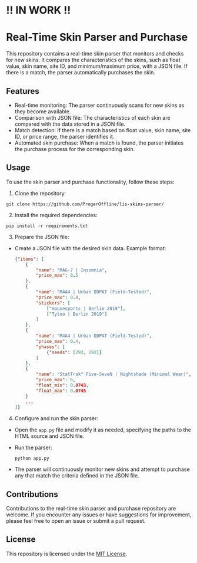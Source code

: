 # ‼️ IN WORK ‼️

# Real-Time Skin Parser and Purchase

This repository contains a real-time skin parser that monitors and checks for new skins. It compares the characteristics of the skins, such as float value, skin name, site ID, and minimum/maximum price, with a JSON file. If there is a match, the parser automatically purchases the skin.

## Features

- Real-time monitoring: The parser continuously scans for new skins as they become available.
- Comparison with JSON file: The characteristics of each skin are compared with the data stored in a JSON file.
- Match detection: If there is a match based on float value, skin name, site ID, or price range, the parser identifies it.
- Automated skin purchase: When a match is found, the parser initiates the purchase process for the corresponding skin.

## Usage

To use the skin parser and purchase functionality, follow these steps:

1. Clone the repository:

```
git clone https://github.com/ProgerOffline/lis-skins-parser/
```

2. Install the required dependencies:

```
pip install -r requirements.txt
```

3. Prepare the JSON file:

- Create a JSON file with the desired skin data. Example format:

  ```json
  {"items": [
      {
          "name": "MAG-7 | Insomnia",
          "price_max": 0.5
      },
      {
          "name": "M4A4 | Urban DDPAT (Field-Tested)",
          "price_max": 0.4,
          "stickers": [
              ["mousesports | Berlin 2019"],
              ["Tyloo | Berlin 2019"]
          ]
      },
      {
          "name": "M4A4 | Urban DDPAT (Field-Tested)",
          "price_max": 0.4,
          "phases": [
              {"seeds": [293, 292]}
          ]
      },
      {
          "name": "StatTrak™ Five-SeveN | Nightshade (Minimal Wear)",
          "price_max": 6,
          "float_min": 0.0743,
          "float_max": 0.0745
      }
      ...
  ]}
  ```

4. Configure and run the skin parser:

- Open the `app.py` file and modify it as needed, specifying the paths to the HTML source and JSON file.
- Run the parser:

  ```
  python app.py
  ```

- The parser will continuously monitor new skins and attempt to purchase any that match the criteria defined in the JSON file.

## Contributions

Contributions to the real-time skin parser and purchase repository are welcome. If you encounter any issues or have suggestions for improvement, please feel free to open an issue or submit a pull request.

## License

This repository is licensed under the [MIT License](LICENSE).
